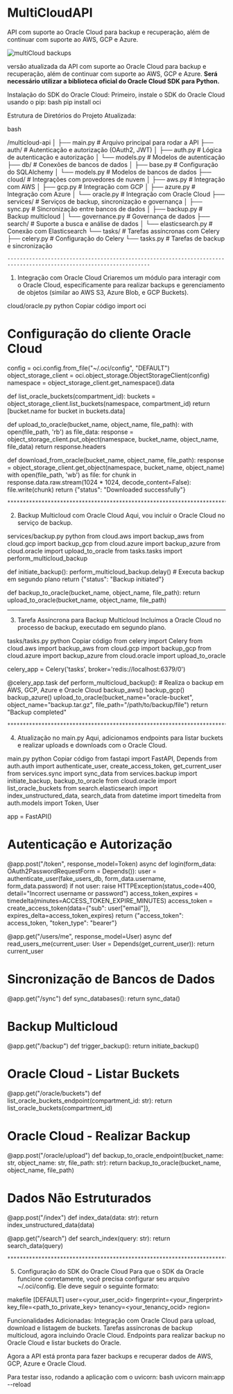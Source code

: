# MultiCloudAPI
API com suporte ao Oracle Cloud para backup e recuperação, além de continuar com suporte ao AWS, GCP e Azure.


![multiCloud backups](https://github.com/user-attachments/assets/7f65b175-46f1-4ceb-98a4-7ab22d3c233a)


versão atualizada da API com suporte ao Oracle Cloud para backup e recuperação, além de continuar com suporte ao AWS, GCP e Azure.
****Será necessário utilizar a biblioteca oficial do Oracle Cloud SDK para Python.****

Instalação do SDK do Oracle Cloud:
Primeiro, instale o SDK do Oracle Cloud usando o pip:
bash
pip install oci

Estrutura de Diretórios do Projeto Atualizada:

bash

/multicloud-api
│
├── main.py                # Arquivo principal para rodar a API
├── auth/                  # Autenticação e autorização (OAuth2, JWT)
│   ├── auth.py            # Lógica de autenticação e autorização
│   └── models.py          # Modelos de autenticação
├── db/                    # Conexões de bancos de dados
│   ├── base.py            # Configuração do SQLAlchemy
│   └── models.py          # Modelos de bancos de dados
├── cloud/                 # Integrações com provedores de nuvem
│   ├── aws.py             # Integração com AWS
│   ├── gcp.py             # Integração com GCP
│   ├── azure.py           # Integração com Azure
│   └── oracle.py          # Integração com Oracle Cloud
├── services/              # Serviços de backup, sincronização e governança
│   ├── sync.py            # Sincronização entre bancos de dados
│   ├── backup.py          # Backup multicloud
│   └── governance.py      # Governança de dados
├── search/                # Suporte a busca e análise de dados
│   └── elasticsearch.py   # Conexão com Elasticsearch
└── tasks/                 # Tarefas assíncronas com Celery
    ├── celery.py          # Configuração do Celery
    └── tasks.py           # Tarefas de backup e sincronização

    --------------------------------------------------------------------------------------------------------------------
1. Integração com Oracle Cloud
Criaremos um módulo para interagir com o Oracle Cloud, especificamente para realizar backups e gerenciamento de objetos (similar ao AWS S3, Azure Blob, e GCP Buckets).

cloud/oracle.py
python
Copiar código
import oci

# Configuração do cliente Oracle Cloud
config = oci.config.from_file("~/.oci/config", "DEFAULT")
object_storage_client = oci.object_storage.ObjectStorageClient(config)
namespace = object_storage_client.get_namespace().data

def list_oracle_buckets(compartment_id):
    buckets = object_storage_client.list_buckets(namespace, compartment_id)
    return [bucket.name for bucket in buckets.data]

def upload_to_oracle(bucket_name, object_name, file_path):
    with open(file_path, 'rb') as file_data:
        response = object_storage_client.put_object(namespace, bucket_name, object_name, file_data)
    return response.headers

def download_from_oracle(bucket_name, object_name, file_path):
    response = object_storage_client.get_object(namespace, bucket_name, object_name)
    with open(file_path, 'wb') as file:
        for chunk in response.data.raw.stream(1024 * 1024, decode_content=False):
            file.write(chunk)
    return {"status": "Downloaded successfully"}

    **********************************************************************************************************************
    
2. Backup Multicloud com Oracle Cloud
Aqui, vou incluir o Oracle Cloud no serviço de backup.

services/backup.py
python
from cloud.aws import backup_aws
from cloud.gcp import backup_gcp
from cloud.azure import backup_azure
from cloud.oracle import upload_to_oracle
from tasks.tasks import perform_multicloud_backup

def initiate_backup():
    perform_multicloud_backup.delay()  # Executa backup em segundo plano
    return {"status": "Backup initiated"}

def backup_to_oracle(bucket_name, object_name, file_path):
    return upload_to_oracle(bucket_name, object_name, file_path)

*****************************************************************************************************************

3. Tarefa Assíncrona para Backup Multicloud
Incluímos a Oracle Cloud no processo de backup, executado em segundo plano.

tasks/tasks.py
python
Copiar código
from celery import Celery
from cloud.aws import backup_aws
from cloud.gcp import backup_gcp
from cloud.azure import backup_azure
from cloud.oracle import upload_to_oracle

celery_app = Celery('tasks', broker='redis://localhost:6379/0')

@celery_app.task
def perform_multicloud_backup():
    # Realiza o backup em AWS, GCP, Azure e Oracle Cloud
    backup_aws()
    backup_gcp()
    backup_azure()
    upload_to_oracle(bucket_name="oracle-bucket", object_name="backup.tar.gz", file_path="/path/to/backup/file")
    return "Backup completed"

    ***************************************************************************************************************************
    
4. Atualização no main.py
Aqui, adicionamos endpoints para listar buckets e realizar uploads e downloads com o Oracle Cloud.

main.py
python
Copiar código
from fastapi import FastAPI, Depends
from auth.auth import authenticate_user, create_access_token, get_current_user
from services.sync import sync_data
from services.backup import initiate_backup, backup_to_oracle
from cloud.oracle import list_oracle_buckets
from search.elasticsearch import index_unstructured_data, search_data
from datetime import timedelta
from auth.models import Token, User

app = FastAPI()

# Autenticação e Autorização
@app.post("/token", response_model=Token)
async def login(form_data: OAuth2PasswordRequestForm = Depends()):
    user = authenticate_user(fake_users_db, form_data.username, form_data.password)
    if not user:
        raise HTTPException(status_code=400, detail="Incorrect username or password")
    access_token_expires = timedelta(minutes=ACCESS_TOKEN_EXPIRE_MINUTES)
    access_token = create_access_token(data={"sub": user["email"]}, expires_delta=access_token_expires)
    return {"access_token": access_token, "token_type": "bearer"}

@app.get("/users/me", response_model=User)
async def read_users_me(current_user: User = Depends(get_current_user)):
    return current_user

# Sincronização de Bancos de Dados
@app.get("/sync")
def sync_databases():
    return sync_data()

# Backup Multicloud
@app.get("/backup")
def trigger_backup():
    return initiate_backup()

# Oracle Cloud - Listar Buckets
@app.get("/oracle/buckets")
def list_oracle_buckets_endpoint(compartment_id: str):
    return list_oracle_buckets(compartment_id)

# Oracle Cloud - Realizar Backup
@app.post("/oracle/upload")
def backup_to_oracle_endpoint(bucket_name: str, object_name: str, file_path: str):
    return backup_to_oracle(bucket_name, object_name, file_path)

# Dados Não Estruturados
@app.post("/index")
def index_data(data: str):
    return index_unstructured_data(data)

@app.get("/search")
def search_index(query: str):
    return search_data(query)

    ****************************************************************************************************************************************
    
5. Configuração do SDK do Oracle Cloud
Para que o SDK da Oracle funcione corretamente, você precisa configurar seu arquivo ~/.oci/config. Ele deve seguir o seguinte formato:

makefile
[DEFAULT]
user=<your_user_ocid>
fingerprint=<your_fingerprint>
key_file=<path_to_private_key>
tenancy=<your_tenancy_ocid>
region=<region>


Funcionalidades Adicionadas:
Integração com Oracle Cloud para upload, download e listagem de buckets.
Tarefas assíncronas de backup multicloud, agora incluindo Oracle Cloud.
Endpoints para realizar backup no Oracle Cloud e listar buckets do Oracle.

Agora a API está pronta para fazer backups e recuperar dados de AWS, GCP, Azure e Oracle Cloud. 

Para testar isso, rodando a aplicação com o uvicorn:
bash
uvicorn main:app --reload
